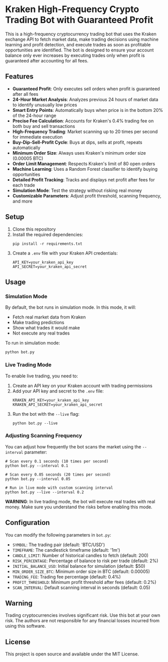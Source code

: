 # Kraken High-Frequency Crypto Trading Bot with Guaranteed Profit

This is a high-frequency cryptocurrency trading bot that uses the Kraken exchange API to fetch market data, make trading decisions using machine learning and profit detection, and execute trades as soon as profitable opportunities are identified. The bot is designed to ensure your account balance only ever increases by executing trades only when profit is guaranteed after accounting for all fees.

## Features

- **Guaranteed Profit**: Only executes sell orders when profit is guaranteed after all fees
- **24-Hour Market Analysis**: Analyzes previous 24 hours of market data to identify unusually low prices
- **Smart Entry Points**: Automatically buys when price is in the bottom 20% of the 24-hour range
- **Precise Fee Calculation**: Accounts for Kraken's 0.4% trading fee on both buy and sell transactions
- **High-Frequency Trading**: Market scanning up to 20 times per second for immediate execution
- **Buy-Dip-Sell-Profit Cycle**: Buys at dips, sells at profit, repeats automatically
- **Minimum Order Size**: Always uses Kraken's minimum order size (0.00005 BTC)
- **Order Limit Management**: Respects Kraken's limit of 80 open orders
- **Machine Learning**: Uses a Random Forest classifier to identify buying opportunities
- **Detailed Profit Tracking**: Tracks and displays net profit after fees for each trade
- **Simulation Mode**: Test the strategy without risking real money
- **Customizable Parameters**: Adjust profit threshold, scanning frequency, and more

## Setup

1. Clone this repository
2. Install the required dependencies:
   ```
   pip install -r requirements.txt
   ```
3. Create a `.env` file with your Kraken API credentials:
   ```
   API_KEY=your_kraken_api_key
   API_SECRET=your_kraken_api_secret
   ```

## Usage

### Simulation Mode

By default, the bot runs in simulation mode. In this mode, it will:
- Fetch real market data from Kraken
- Make trading predictions
- Show what trades it would make
- Not execute any real trades

To run in simulation mode:
```
python bot.py
```

### Live Trading Mode

To enable live trading, you need to:
1. Create an API key on your Kraken account with trading permissions
2. Add your API key and secret to the `.env` file:
   ```
   KRAKEN_API_KEY=your_kraken_api_key
   KRAKEN_API_SECRET=your_kraken_api_secret
   ```
3. Run the bot with the `--live` flag:
   ```
   python bot.py --live
   ```

### Adjusting Scanning Frequency

You can adjust how frequently the bot scans the market using the `--interval` parameter:

```
# Scan every 0.1 seconds (10 times per second)
python bot.py --interval 0.1

# Scan every 0.05 seconds (20 times per second)
python bot.py --interval 0.05

# Run in live mode with custom scanning interval
python bot.py --live --interval 0.2
```

**WARNING**: In live trading mode, the bot will execute real trades with real money. Make sure you understand the risks before enabling this mode.

## Configuration

You can modify the following parameters in `bot.py`:
- `SYMBOL`: The trading pair (default: 'BTC/USD')
- `TIMEFRAME`: The candlestick timeframe (default: '1m')
- `CANDLE_LIMIT`: Number of historical candles to fetch (default: 200)
- `RISK_PERCENTAGE`: Percentage of balance to risk per trade (default: 2%)
- `INITIAL_BALANCE_USD`: Initial balance for simulation (default: $50)
- `MIN_ORDER_SIZE_BTC`: Minimum order size in BTC (default: 0.00005)
- `TRADING_FEE`: Trading fee percentage (default: 0.4%)
- `PROFIT_THRESHOLD`: Minimum profit threshold after fees (default: 0.2%)
- `SCAN_INTERVAL`: Default scanning interval in seconds (default: 0.05)

## Warning

Trading cryptocurrencies involves significant risk. Use this bot at your own risk. The authors are not responsible for any financial losses incurred from using this software.

## License

This project is open source and available under the MIT License.
